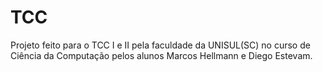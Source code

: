 # TCC

Projeto feito para o TCC I e II pela faculdade da UNISUL(SC) no curso de Ciência da Computação pelos alunos Marcos Hellmann e Diego Estevam.
